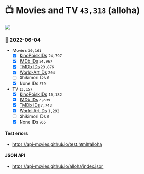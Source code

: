 # :tv: Movies and TV `43,318` (alloha)

<a href="https://API-Movies.github.io"><img src="https://API-Movies.github.io/banner.png?cache"></a>

### :date: 2022-06-04
- Movies `30,161`
  - [x] <a href="https://API-Movies.github.io/alloha/movie_kinopoisk_ids.json">KinoPoisk IDs</a> `24,797`
  - [x] <a href="https://API-Movies.github.io/alloha/movie_imdb_ids.json">IMDb IDs</a> `24,967`
  - [x] <a href="https://API-Movies.github.io/alloha/movie_tmdb_ids.json">TMDb IDs</a> `23,876`
  - [x] <a href="https://API-Movies.github.io/alloha/movie_world_art_ids.json">World-Art IDs</a> `204`
  - [ ] Shikimori IDs `0`
  - [x] None IDs `579`
- TV `13,157`
  - [x] <a href="https://API-Movies.github.io/alloha/tv_kinopoisk_ids.json">KinoPoisk IDs</a> `10,182`
  - [x] <a href="https://API-Movies.github.io/alloha/tv_imdb_ids.json">IMDb IDs</a> `8,895`
  - [x] <a href="https://API-Movies.github.io/alloha/tv_tmdb_ids.json">TMDb IDs</a> `7,743`
  - [x] <a href="https://API-Movies.github.io/alloha/tv_world_art_ids.json">World-Art IDs</a> `1,292`
  - [ ] Shikimori IDs `0`
  - [x] None IDs `765`
#### Test errors
- <a href='https://api-movies.github.io/test.html#alloha'>https://api-movies.github.io/test.html#alloha</a>
#### JSON API
- <a href='https://api-movies.github.io/alloha/index.json'>https://api-movies.github.io/alloha/index.json</a>
